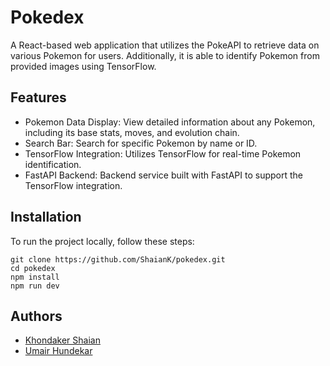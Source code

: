 # Pokedex

A React-based web application that utilizes the PokeAPI to retrieve data on various Pokemon for users. Additionally, it is able to identify Pokemon from provided images using TensorFlow.

## Features

- Pokemon Data Display: View detailed information about any Pokemon, including its base stats, moves, and evolution chain.
- Search Bar: Search for specific Pokemon by name or ID.
- TensorFlow Integration: Utilizes TensorFlow for real-time Pokemon identification.
- FastAPI Backend: Backend service built with FastAPI to support the TensorFlow integration.

## Installation

To run the project locally, follow these steps:
```
git clone https://github.com/ShaianK/pokedex.git
cd pokedex
npm install
npm run dev
```

## Authors

- [Khondaker Shaian](https://www.github.com/shaiank)
- [Umair Hundekar](https://github.com/UmairHundekar)
